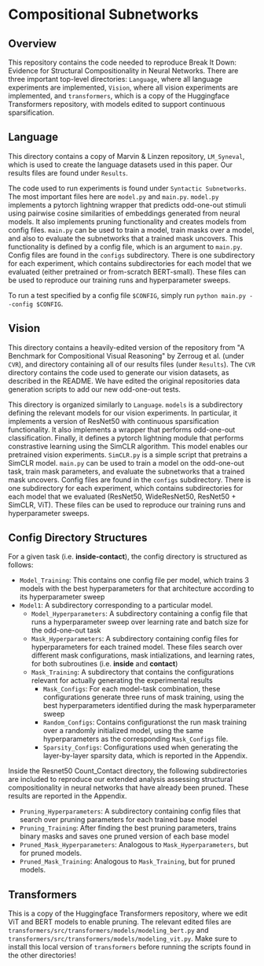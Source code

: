 # Compositional Subnetworks

## Overview
This repository contains the code needed to reproduce Break It Down: Evidence for Structural Compositionality in Neural Networks. There are three important top-level directories: `Language`, where all language experiments are implemented, `Vision`, where all vision experiments are implemented, and `transformers`, which is a copy of the Huggingface Transformers repository, with models edited to support continuous sparsification.

## Language
This directory contains a copy of Marvin & Linzen repository, `LM_Syneval`, which is used to create the language datasets used in this paper. Our results files are found under `Results`. 

The code used to run experiments is found under `Syntactic Subnetworks`. The most important files here are `model.py` and `main.py`. `model.py` implements a pytorch lightning wrapper that predicts odd-one-out stimuli using pairwise cosine similarities of embeddings generated from neural models. It also implements pruning functionality and creates models from config files.
`main.py` can be used to train a model, train masks over a model, and also to evaluate the subnetworks that a trained mask uncovers. This functionality is defined by a config file, which is an argument to `main.py`. Config files are found in the `configs` subdirectory. There is one subdirectory for each experiment, which contains subdirectories for each model that we evaluated (either pretrained or from-scratch BERT-small). These files can be used to reproduce our training runs and hyperparameter sweeps.

To run a test specified by a config file `$CONFIG`, simply run `python main.py --config $CONFIG`.
## Vision
This directory contains a heavily-edited version of the repository from "A Benchmark for Compositional Visual Reasoning" by Zerroug et al. (under `CVR`), and directory containing all of our results files (under `Results`). The `CVR` directory contains the code used to generate our vision datasets, as described in the README. We have edited the original repositories data generation scripts to add our new odd-one-out tests.

This directory is organized similarly to `Language`. `models` is a subdirectory defining the relevant models for our vision experiments. In particular, it implements a version of ResNet50 with continuous sparsification functionality. It also implements a wrapper that performs odd-one-out classification. Finally, it defines a pytorch lightning module that performs constrastive learning using the SimCLR algorithm. This model enables our pretrained vision experiments.
`SimCLR.py` is a simple script that pretrains a SimCLR model. `main.py` can be used to train a model on the odd-one-out task, train mask parameters, and evaluate the subnetworks that a trained mask uncovers. Config files are found in the `configs` subdirectory. There is one subdirectory for each experiment, which contains subdirectories for each model that we evaluated (ResNet50, WideResNet50, ResNet50 + SimCLR, ViT). These files can be used to reproduce our training runs and hyperparameter sweeps.

## Config Directory Structures
For a given task (i.e. **inside-contact**), the config directory is structured as follows:
- `Model_Training`: This contains one config file per model, which trains 3 models with the best hyperparameters for that architecture according to its hyperparameter sweep
- `Model1`: A subdirectory corresponding to a particular model.
  - `Model_Hyperparameters`: A subdirectory containing a config file that runs a hyperparameter sweep over learning rate and batch size for the odd-one-out task
  - `Mask_Hyperparameters`: A subdirectory containing config files for hyperparameters for each trained model. These files search over different mask configurations, mask intializations, and learning rates, for both subroutines (i.e. **inside** and **contact**)
  - `Mask_Training`: A subdirectory that contains the configurations relevant for actually generating the experimental results
    - `Mask_Configs`: For each model-task combination, these configurations generate three runs of mask training, using the best hyperparameters identified during the mask hyperparameter sweep
    - `Random_Configs`: Contains configurationst the run mask training over a randomly initialized model, using the same hyperparameters as the corresponding `Mask_Configs` file.
    - `Sparsity_Configs`: Configurations used when generating the layer-by-layer sparsity data, which is reported in the Appendix.
    
Inside the Resnet50 Count_Contact directory, the following subdirectories are included to reproduce our extended analysis assessing structural compositionality in neural networks that have already been pruned. These results are reported in the Appendix.
  - `Pruning_Hyperparameters`: A subdirectory containing config files that search over pruning parameters for each trained base model
  - `Pruning_Training`: After finding the best pruning parameters, trains binary masks and saves one pruned version of each base model
  - `Pruned_Mask_Hyperparameters`: Analogous to `Mask_Hyperparameters`, but for pruned models.
  - `Pruned_Mask_Training`: Analogous to `Mask_Training`, but for pruned models.
## Transformers
This is a copy of the Huggingface Transformers repository, where we edit ViT and BERT models to enable pruning. The relevant edited files are `transformers/src/transformers/models/modeling_bert.py` and `transformers/src/transformers/models/modeling_vit.py`. Make sure to install this local version of `transformers` before running the scripts found in the other directories!



